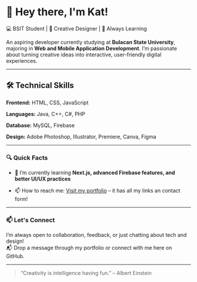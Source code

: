 # 👋 Hey there, I'm Kat!

💻 BSIT Student | 🎨 Creative Designer | 🌱 Always Learning

An aspiring developer currently studying at **Bulacan State University**, majoring in **Web and Mobile Application Development**. I’m passionate about turning creative ideas into interactive, user-friendly digital experiences.

---

## 🛠️ Technical Skills

**Frontend:** HTML, CSS, JavaScript  

**Languages:** Java, C++, C#, PHP  

**Database:** MySQL, Firebase  

**Design:** Adobe Photoshop, Illustrator, Premiere, Canva, Figma

---

### 🔍 Quick Facts

- 🌱 I’m currently learning **Next.js, advanced Firebase features, and better UI/UX practices**
  
- 📫 How to reach me: [Visit my portfolio](https://kbrbs.vercel.app) – it has all my links an contact form!

---

### 📫 Let's Connect

I’m always open to collaboration, feedback, or just chatting about tech and design!  
📬 Drop a message through my portfolio or connect with me here on GitHub.

---

> “Creativity is intelligence having fun.” – Albert Einstein
